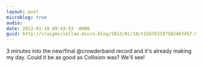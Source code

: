 ```yaml
---
layout: post
microblog: true
audio: 
date: 2012-01-10 09:43:53 -0600
guid: http://craigmcclellan.micro.blog/2012/01/10/t156763197582483457.html
---
```

3 minutes into the new/final @crowderband record and it's already making my day. Could it be as good as Collision was? We'll see!
